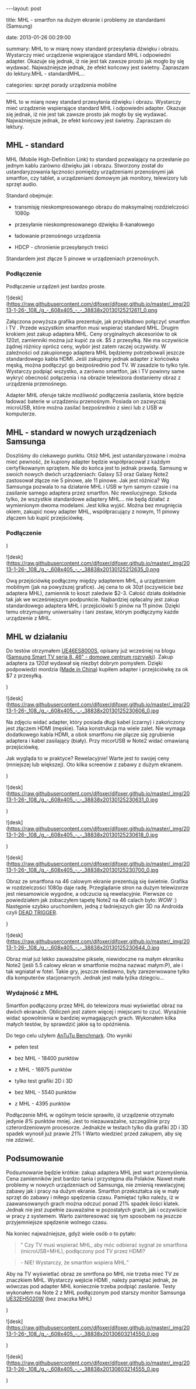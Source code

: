 ﻿---layout:     post

title:      MHL - smartfon na dużym ekranie i problemy ze standardami (Samsung)

date:       2013-01-26 00:29:00

summary:    MHL to w miarę nowy standard przesyłania dźwięku i obrazu. Wystarczy mieć urządzenie wspierające standard MHL i odpowiedni adapter. Okazuje się jednak, iż nie jest tak zawsze prosto jak mogło by się wydawać. Najważniejsze jednak, że efekt końcowy jest świetny.  Zapraszam do lektury.MHL - standardMHL...

categories: sprzęt porady urządzenia mobilne

---




MHL to w miarę nowy standard przesyłania dźwięku i obrazu. Wystarczy mieć urządzenie wspierające standard MHL i odpowiedni adapter. Okazuje się jednak, iż nie jest tak zawsze prosto jak mogło by się wydawać. Najważniejsze jednak, że efekt końcowy jest świetny.  Zapraszam do lektury.




## MHL - standard



MHL (Mobile High-Definition Link) to standard pozwalający na przesłanie po jednym kablu zarówno dźwięku jak i obrazu. Stworzony został do ustandaryzowania łączności pomiędzy urządzeniami przenośnymi jak smartfon, czy tablet, a urządzeniami domowym jak monitory, telewizory lub sprzęt audio. 

Standard obejmuje:



  * transmisję nieskompresowanego obrazu do maksymalnej rozdzielczości 1080p




  * przesyłanie nieskompresowanego  dźwięku 8-kanałowego




  * ładowanie przenośnego urządzenia




  * HDCP - chronienie przesyłanych treści




Standardem jest złącze 5 pinowe w urządzeniach przenośnych.




### Podłączenie



Podłączenie urządzeń jest bardzo proste. 




![desk](https://raw.githubusercontent.com/djfoxer/djfoxer.github.io/master/_img/2013-1-26-_108_/g_-_608x405_-_-_38838x20130125212611_0.png




Załączona powyższa grafika prezentuje, jak przykładowo połączyć smartfon i TV . Przede wszystkim smartfon musi wspierać standard MHL. Drugim krokiem jest zakup adaptera MHL. Ceny oryginalnych akcesoriów to ok 120zł, zamienniki można już kupić za ok. $5 z przesyłką. Nie ma oczywiście żądnej różnicy oprócz ceny, wybór jest zatem raczej oczywisty. W zależności od zakupionego adaptera MHL będziemy potrzebowali jeszcze standardowego kabla HDMI. Jeśli zakupimy jednak adapter z końcówka męską, można podłączyć go bezpośrednio pod TV. W zasadzie to tylko tyle. Wystarczy podpiąć wszystko, a zarówno smartfon, jak i  TV powinny same wykryć obecność połączenia i na obrazie telewizora dostaniemy obraz z urządzenia przenośnego.

Adapter MHL oferuje także możliwość podłączenia zasilania, które będzie ładować baterie w urządzeniu przenośnym. Posiada on zazwyczaj microUSB, które można zasilać bezpośrednio z sieci lub z USB w komputerze.




## MHL - standard w nowych urządzeniach Samsunga



Doszliśmy do ciekawego punktu. Otóż MHL jest ustandaryzowane i można mieć pewność, że kupiony adapter będzie współpracował z każdym certyfikowanym sprzętem. Nie do końca jest to jednak prawdą. Samsung w swoich nowych dwóch urządzeniach: Galaxy S3 oraz Galaxy Note2 zastosował złącze nie 5 pinowe, ale 11 pinowe. Jak jest różnica? Wg Samsunga pozwala to na działanie MHL i USB w tym samym czasie i na zasilanie samego adaptera przez smartfon. Nic rewolucyjnego. Szkoda tylko, że wszystkie standardowe adaptery MHL... nie będą działać z wymienionym dwoma modelami. 
Jest kilka wyjść. Można bez mrugnięcia okiem, zakupić nowy adapter MHL, współpracujący z nowym, 11 pinowy złączem lub kupić przejściówkę. 




### Podłączenie




)


![desk](https://raw.githubusercontent.com/djfoxer/djfoxer.github.io/master/_img/2013-1-26-_108_/g_-_608x405_-_-_38838x20130125212635_0.png




Ową przejściówkę podłączmy między adapterem MHL, a urządzeniem mobilnym (jak na powyższej grafice). Jej cena to ok 30zł (oczywiście bez adaptera MHL), zamiennik to koszt zaledwie $2-3. Całość działa dokładnie tak jak we wcześniejszym podpunkcie. Najbardziej opłacalny jest zakup standardowego adaptera MHL i przejściówki 5 pinów na 11 pinów. Dzięki temu otrzymujemy uniwersalny  i tani zestaw, którym podłączymy każde urządzenie z MHL.




## MHL w działaniu




Do testów otrzymałem [UE46ES8000S](http://www.samsung.com/pl/consumer/tv-audio-video/televisions/led/UE46ES8000SXXH), opisany już wcześniej na blogu ([Samsung Smart TV seria 8. 46&quot; - domowe centrum rozrywki](http://www.dobreprogramy.pl/djfoxer/Samsung-Smart-TV-seria--domowe-centrum-rozrywki,38262.html)). Zakup adaptera za 120zł wydawał się niezbyt dobrym pomysłem. Dzięki podpowiedzi mordzia ([Made in China](http://www.dobreprogramy.pl/mordzio/Made-in-China,38447.html)) kupiłem adapter i przejściówkę za ok $7 z przesyłką. 

)


![desk](https://raw.githubusercontent.com/djfoxer/djfoxer.github.io/master/_img/2013-1-26-_108_/g_-_608x405_-_-_38838x20130125230606_0.jpg




Na zdjęciu widać adapter, który posiada długi kabel (czarny) i zakończony jest złączem HDMI (męskie). Taka konstrukcja ma wiele zalet. Nie wymaga dodatkowego kabla HDMI, a obok smartfonu nie plącze się zgrubienie adaptera i kabel zasilający (biały). Przy micorUSB w Note2 widać omawianą przejściówkę.

Jak wygląda to w praktyce? Rewelacyjnie! Warte jest to swojej ceny (mniejszej lub większej).
Oto kilka screenów z zabawy z dużym ekranem.

)


![desk](https://raw.githubusercontent.com/djfoxer/djfoxer.github.io/master/_img/2013-1-26-_108_/g_-_608x405_-_-_38838x20130125230631_0.jpg



)


![desk](https://raw.githubusercontent.com/djfoxer/djfoxer.github.io/master/_img/2013-1-26-_108_/g_-_608x405_-_-_38838x20130125230618_0.jpg



)


![desk](https://raw.githubusercontent.com/djfoxer/djfoxer.github.io/master/_img/2013-1-26-_108_/g_-_608x405_-_-_38838x20130125230700_0.jpg





Obraz ze smartfona na 46 calowym ekranie prezentują się świetnie. Grafika w rozdzielczości 1080p daje radę. Przeglądanie stron na dużym telewizorze jest niesamowicie wygodne, a  odczucia są rewelacyjnie. Pierwsze co powiedziałem jak zobaczyłem tapetę Note2 na 46 calach było:  *WOW*  :) Następnie szybko uruchomiłem, jedną z ładniejszych gier 3D na Androida czyli [DEAD TRIGGER](https://play.google.com/store/apps/details?id=com.madfingergames.deadtrigger&amp;hl=pl). 

)


![desk](https://raw.githubusercontent.com/djfoxer/djfoxer.github.io/master/_img/2013-1-26-_108_/g_-_608x405_-_-_38838x20130125230644_0.jpg




Obraz miał już lekko zauważalne piksele, niewidoczne na małym ekraniku Note2 (jeśli 5.5 calowy ekran w smartfonie można nazwać małym:P), ale i tak wgniatał w fotel. Takie gry, jeszcze niedawno, były zarezerwowane tylko dla komputerów stacjonarnych. Jednak jest mała łyżka dziegciu...




### Wydajność z MHL



Smartfon podłączony przez MHL do telewizora musi wyświetlać obraz na dwóch ekranach. Obliczeń jest zatem więcej i miejscami to czuć. Wyraźnie widać spowolnienia w bardziej wymagających grach. Wykonałem kilka małych testów, by sprawdzić jakie są to opóźnienia.

Do tego celu użyłem [AnTuTu Benchmark](https://play.google.com/store/apps/details?id=com.antutu.ABenchMark&amp;hl=pl). Oto wyniki



  * pełen test




  * bez MHL - 18400 punktów




  * z MHL - 16975 punktów










  * tylko test grafiki 2D i 3D




  * bez MHL - 5540 punktów




  * z MHL - 4395 punktów











Podłączenie MHL w ogólnym teście sprawiło, iż urządzenie otrzymało jedynie  *8%*  punktów mniej. Jest to niezauważalne, szczególnie przy czterordzeniowym procesorze. Jednakże w testach tylko dla grafiki 2D i 3D spadek wynosił już prawie  *21%* ! Warto wiedzieć przed zakupem, aby się nie zdziwić. 




## Podsumowanie



Podsumowanie będzie krótkie: zakup adaptera MHL jest wart przemyślenia. Cena zamienników jest bardzo tania i przystępna dla Polaków. Nawet małe problemy w nowych urządzeniach od Samsunga, nie zmienią rewelacyjnej zabawy jak i pracy na dużym ekranie. Smartfon przekształca się w mały sprzęt do zabawy i miłego spędzenia czasu. Pamiętać tylko należy, iż w zaawansowanych grach można odczuć ponad 21% spadek ilości klatek. Jednak nie jest zupełnie zauważalne w pozostałych grach, jak i oczywiście w pracy z systemem. Warto zainteresować się tym sposobem na jeszcze przyjemniejsze spędzenie wolnego czasu.

Na koniec najważniejsze, gdyż wiele osób o to pytało:
<blockquote>

<p>&quot; Czy TV musi wspierać MHL, aby móc odbierać sygnał ze smartfona (microUSB+MHL), podłączony pod TV przez HDMI?</p>

</blockquote>
<blockquote>

<p>- NIE! Wystarczy, że smartfon wspiera MHL.&quot;</p>

</blockquote>

Aby na TV wyświetlać obraz ze smrtfona po MHL nie trzeba mieć TV ze znaczkiem MHL. Wystarczy wejście HDMI , należy pamiętać jednak, że wówczas pod adapter MHL koniecznie trzeba podpiąć zasilanie. Testy wykonałem na Note 2 z MHL podłączonym pod starszy monitor Samsunga [UE32EH5020W](http://www.samsung.com/pl/support/model/UE32EH5020WXXH) (bez znaczka MHL)

)


![desk](https://raw.githubusercontent.com/djfoxer/djfoxer.github.io/master/_img/2013-1-26-_108_/g_-_608x405_-_-_38838x20130603214550_0.jpg


)


![desk](https://raw.githubusercontent.com/djfoxer/djfoxer.github.io/master/_img/2013-1-26-_108_/g_-_608x405_-_-_38838x20130603214555_0.jpg


)